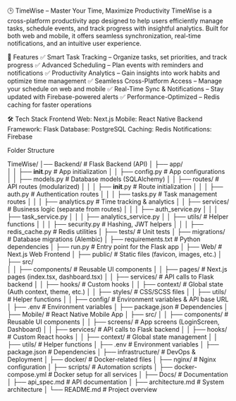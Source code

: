 🕒 TimeWise – Master Your Time, Maximize Productivity
TimeWise is a cross-platform productivity app designed to help users efficiently manage tasks, schedule events, and track progress with insightful analytics. Built for both web and mobile, it offers seamless synchronization, real-time notifications, and an intuitive user experience.

🚀 Features
✅ Smart Task Tracking – Organize tasks, set priorities, and track progress
✅ Advanced Scheduling – Plan events with reminders and notifications
✅ Productivity Analytics – Gain insights into work habits and optimize time management
✅ Seamless Cross-Platform Access – Manage your schedule on web and mobile
✅ Real-Time Sync & Notifications – Stay updated with Firebase-powered alerts
✅ Performance-Optimized – Redis caching for faster operations

🛠 Tech Stack
Frontend
Web: Next.js
Mobile: React Native
Backend
Framework: Flask
Database: PostgreSQL
Caching: Redis
Notifications: Firebase

Folder Structure

TimeWise/
│── Backend/                  # Flask Backend (API)
│   ├── app/                  
│   │   ├── __init__.py        # App initialization
│   │   ├── config.py          # App configurations
│   │   ├── models.py          # Database models (SQLAlchemy)
│   │   ├── routes/            # API routes (modularized)
│   │   │   ├── __init__.py    # Route initialization
│   │   │   ├── auth.py        # Authentication routes
│   │   │   ├── tasks.py       # Task management routes
│   │   │   ├── analytics.py   # Time tracking & analytics
│   │   ├── services/          # Business logic (separate from routes)
│   │   │   ├── auth_service.py
│   │   │   ├── task_service.py
│   │   │   ├── analytics_service.py
│   │   ├── utils/             # Helper functions
│   │   │   ├── security.py    # Hashing, JWT helpers
│   │   │   ├── redis_cache.py # Redis utilities
│   ├── tests/                 # Unit tests
│   ├── migrations/            # Database migrations (Alembic)
│   ├── requirements.txt       # Python dependencies
│   ├── run.py                 # Entry point for the Flask app
│
├── Web/                      # Next.js Web Frontend
│   ├── public/               # Static files (favicon, images, etc.)
│   ├── src/                  
│   │   ├── components/        # Reusable UI components
│   │   ├── pages/             # Next.js pages (index.tsx, dashboard.tsx)
│   │   ├── services/          # API calls to Flask backend
│   │   ├── hooks/             # Custom hooks
│   │   ├── context/           # Global state (Auth context, theme, etc.)
│   │   ├── styles/            # CSS/SCSS files
│   │   ├── utils/             # Helper functions
│   │   ├── config/            # Environment variables & API base URL
│   ├── .env                   # Environment variables
│   ├── package.json           # Dependencies
│
├── Mobile/                   # React Native Mobile App
│   ├── src/
│   │   ├── components/        # Reusable UI components
│   │   ├── screens/           # App screens (LoginScreen, Dashboard)
│   │   ├── services/          # API calls to Flask backend
│   │   ├── hooks/             # Custom React hooks
│   │   ├── context/           # Global state management
│   │   ├── utils/             # Helper functions
│   ├── .env                   # Environment variables
│   ├── package.json           # Dependencies
│
├── infrastructure/            # DevOps & Deployment
│   ├── docker/                # Docker-related files
│   ├── nginx/                 # Nginx configuration
│   ├── scripts/               # Automation scripts
│   ├── docker-compose.yml     # Docker setup for all services
│
├── Docs/                      # Documentation
│   ├── api_spec.md            # API documentation
│   ├── architecture.md        # System architecture
│
└── README.md                  # Project overview

